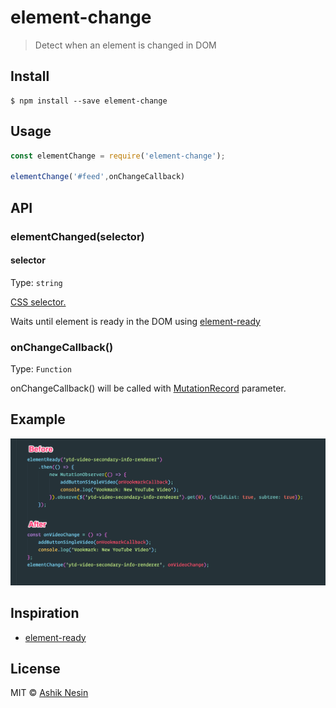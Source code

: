 # element-change

> Detect when an element is changed in DOM

## Install

```
$ npm install --save element-change
```


## Usage

```js
const elementChange = require('element-change');

elementChange('#feed',onChangeCallback)
```


## API

### elementChanged(selector)

#### selector

Type: `string`

[CSS selector.](https://developer.mozilla.org/en-US/docs/Web/Guide/CSS/Getting_Started/Selectors)

Waits until element is ready in the DOM using [element-ready](https://github.com/sindresorhus/element-ready)

### onChangeCallback()

Type: `Function`

onChangeCallback() will be called with [MutationRecord](https://developer.mozilla.org/en-US/docs/Web/API/MutationObserver) parameter.

## Example

![screenshot](screenshot.png)

## Inspiration

- [element-ready](https://github.com/sindresorhus/element-ready)

## License

MIT © [Ashik Nesin](https://ashiknesin.com)
